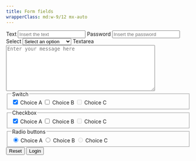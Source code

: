 ```yaml
---
title: Form fields
wrapperClass: md:w-9/12 mx-auto
---
```


<form>
    <label for="field-username">Text</label>
    <input 
        id="field-username" 
        type="text" 
        name="text" 
        placeholder="Insert the text" />
    <label for="field-password">Password</label>
    <input 
        id="field-password" 
        type="password" 
        name="password" 
        placeholder="Insert the password" />
    <label for="field-select">Select</label>
    <select id="field-select" name="select">
        <optgroup label="Option Group">
            <option disabled selected>Select an option</option>
            <option value="1">Option One</option>
            <option value="2">Option Two</option>
            <option value="3">Option Three</option>
        </optgroup>
    </select>
    <label for="field-textarea">Textarea</label>
    <textarea id="field-textarea" rows="8" cols="48" placeholder="Enter your message here"></textarea>
    <fieldset>
        <legend>Switch</legend>
        <label for="field-switch-1">
            <input 
                id="field-switch-1"
                type="checkbox"
                role="switch"
                value="1"
                name="switch"
                checked="checked" />
        Choice A
        </label>
        <label for="field-switch-2">
            <input 
                id="field-switch-2"
                type="checkbox"
                role="switch"
                name="switch" 
                value="b" />
            Choice B
        </label>
        <label for="field-switch-3">
            <input 
                id="field-switch-3"
                type="checkbox"
                role="switch"
                name="switch" 
                value="c"
                disabled="disabled" />
            Choice C
        </label>
    </fieldset>
    <fieldset>
        <legend>Checkbox</legend>
        <label for="field-checkbox-1">
            <input id="field-checkbox-1" name="checkbox" value="a" type="checkbox" checked="checked" />
            Choice A
        </label>
        <label for="field-checkbox-2">
            <input id="field-checkbox-2" name="checkbox" value="b" type="checkbox" />
            Choice B
        </label>
        <label for="field-checkbox-3">
            <input id="field-checkbox-3" name="checkbox" value="c" type="checkbox" disabled />
            Choice C
        </label>
    </fieldset>
    <fieldset>
        <legend>Radio buttons</legend>
        <label for="field-radio-1">
            <input id="field-radio-1" name="checkradiobox" value="a" type="radio" checked="checked" />
            Choice A
        </label>
        <label for="field-radio-2">
            <input id="field-radio-2" name="radio" value="b" type="radio" />
            Choice B
        </label>
        <label for="field-radio-3">
            <input id="field-radio-3" name="radio" value="c" type="radio" disabled />
            Choice C
        </label>
    </fieldset>
    <button type="reset">Reset</button>
    <button type="submit">Login</button>
</form>
